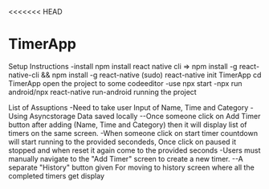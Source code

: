 <<<<<<< HEAD
# TimerApp
Setup Instructions
-install npm
install react native cli => npm install -g
react-native-cli && npm install -g react-native (sudo)
react-native init TimerApp
cd TimerApp
open the project to some codeeditor
-use npx start
-npx run android/npx react-native run-android   running the project


List of Assuptions
-Need to take user Input of Name, Time and Category
-Using Asyncstorage Data saved locally
--Once someone click on Add Timer button after adding (Name, Time and Category) then it will display list of timers on the same screen.
-When someone click on start timer countdown will start running to the provided secondeds, Once click on paused it stopped and when reset it again come to the provided seconds
-Users must manually navigate to the "Add Timer" screen to create a new timer. 
--A separate "History" button given For moving to history screen where all the completed timers get display
